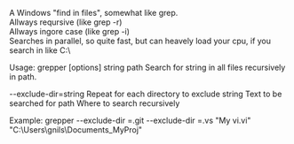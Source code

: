 A Windows "find in files", somewhat like grep.  
Allways reqursive (like grep -r)  
Allways ingore case (like grep -i)  
Searches in parallel, so quite fast, but can heavely load your cpu, if you search in like C:\  
  
Usage: grepper [options] string path
Search for string in all files recursively in path.

   --exclude-dir=string Repeat for each directory to exclude
   string               Text to be searched for
   path                 Where to search recursively

Example:
  grepper --exclude-dir =.git --exclude-dir =.vs "My vi.vi" "C:\Users\gnils\Documents\_MyProj"
